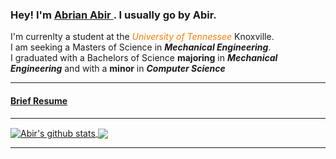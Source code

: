 <h3> Hey! I'm <a href="https://github.com/a-abir"> Abrian Abir </a> . I usually go by Abir. </h3>

<p color="gray"> 
I'm currenlty a student at the <i style="color:f77f00">University of Tennessee</i> Knoxville. <br>
I am seeking a Masters of Science in <i><b>Mechanical Engineering</b></i>. <br>
I graduated with a Bachelors of Science <b>majoring</b> in <i><b>Mechanical Engineering</b></i> and with a <b>minor</b> in <i><b>Computer Science</b></i>
</p>

<hr>
<h4> <a href="Resume.md"> Brief Resume </a> </h4>
<hr>

<a href="https://github.com/a-abir">
  
  <img align="center" src="https://github-readme-stats.vercel.app/api?username=a-abir&show_icons=true&theme=radical&rank_icon=github" alt="Abir's github stats" />
</a>
<a href="https://github.com/a-abir">
  <!-- Change the `github-readme-stats.anuraghazra1.vercel.app` to `github-readme-stats.vercel.app`  -->
  
  <img align="center" src="https://github-readme-stats.vercel.app/api/top-langs/?username=a-abir&theme=radical&layout=compact" />
</a>

<hr>
